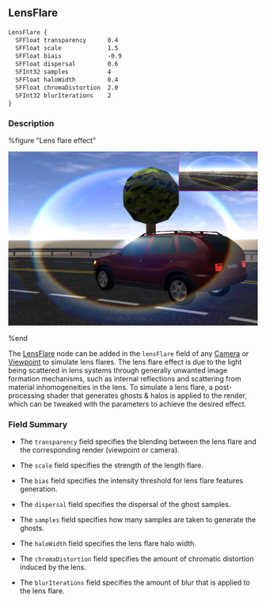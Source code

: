 ## LensFlare

```
LensFlare {
  SFFloat transparency      0.4
  SFFloat scale             1.5
  SFFloat biais             -0.9
  SFFloat dispersal         0.6
  SFInt32 samples           4
  SFFloat haloWidth         0.4
  SFFloat chromaDistortion  2.0
  SFInt32 blurIterations    2
}
```

### Description

%figure "Lens flare effect"

![lens_flare.png](images/lens_flare.png)

%end

The [LensFlare](#lensflare) node can be added in the `lensFlare` field of any [Camera](camera.md) or [Viewpoint](viewpoint.md) to simulate lens flares.
The lens flare effect is due to the light being scattered in lens systems through generally unwanted image formation mechanisms, such as internal reflections and scattering from material inhomogeneities in the lens.
To simulate a lens flare, a post-processing shader that generates ghosts & halos is applied to the render, which can be tweaked with the parameters to achieve the desired effect.

### Field Summary

- The `transparency` field specifies the blending between the lens flare and the corresponding render (viewpoint or camera).

- The `scale` field specifies the strength of the length flare.

- The `bias` field specifies the intensity threshold for lens flare features generation.

- The `dispersal` field specifies the dispersal of the ghost samples.

- The `samples` field specifies how many samples are taken to generate the ghosts.

- The `haloWidth` field specifies the lens flare halo width.

- The `chromaDistortion` field specifies the amount of chromatic distortion induced by the lens.

- The `blurIterations` field specifies the amount of blur that is applied to the lens flare.
